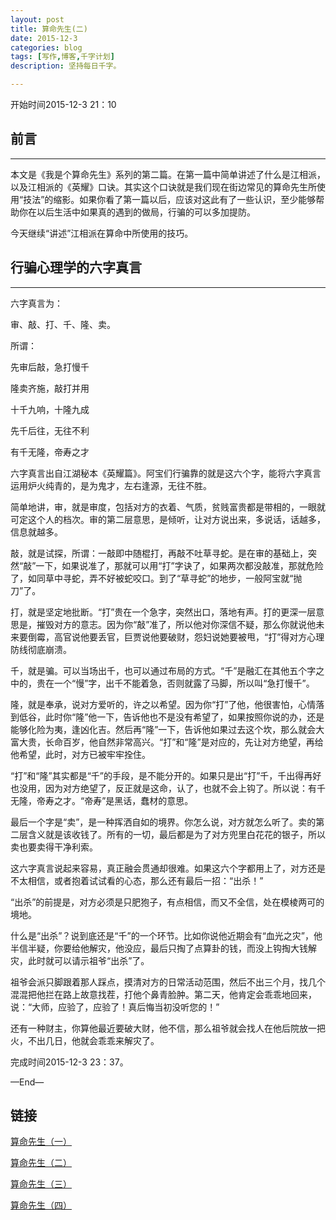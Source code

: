 ```yaml
---
layout: post
title: 算命先生(二)
date: 2015-12-3
categories: blog
tags: [写作,博客,千字计划]
description: 坚持每日千字。

---
```

开始时间2015-12-3 21：10
## 前言
***
本文是《我是个算命先生》系列的第二篇。在第一篇中简单讲述了什么是江相派，以及江相派的《英耀》口诀。其实这个口诀就是我们现在街边常见的算命先生所使用“技法”的缩影。如果你看了第一篇以后，应该对这此有了一些认识，至少能够帮助你在以后生活中如果真的遇到的做局，行骗的可以多加提防。

今天继续“讲述”江相派在算命中所使用的技巧。
## 行骗心理学的六字真言
***
六字真言为：

审、敲、打、千、隆、卖。

所谓：

先审后敲，急打慢千

隆卖齐施，敲打并用

十千九响，十隆九成

先千后往，无往不利

有千无隆，帝寿之才

六字真言出自江湖秘本《英耀篇》。阿宝们行骗靠的就是这六个字，能将六字真言运用炉火纯青的，是为鬼才，左右逢源，无往不胜。

简单地讲，审，就是审度，包括对方的衣着、气质，贫贱富贵都是带相的，一眼就可定这个人的档次。审的第二层意思，是倾听，让对方说出来，多说话，话越多，信息就越多。

敲，就是试探，所谓：一敲即中随棍打，再敲不吐草寻蛇。是在审的基础上，突然“敲”一下，如果说准了，那就可以用“打”字诀了，如果两次都没敲准，那就危险了，如同草中寻蛇，弄不好被蛇咬口。到了“草寻蛇”的地步，一般阿宝就“抛刀”了。

打，就是坚定地批断。“打”贵在一个急字，突然出口，落地有声。打的更深一层意思是，摧毁对方的意志。因为你“敲”准了，所以他对你深信不疑，那么你就说他未来要倒霉，高官说他要丢官，巨贾说他要破财，怨妇说她要被甩，“打”得对方心理防线彻底崩溃。

千，就是骗。可以当场出千，也可以通过布局的方式。“千”是融汇在其他五个字之中的，贵在一个“慢”字，出千不能着急，否则就露了马脚，所以叫“急打慢千”。

隆，就是奉承，说对方爱听的，许之以希望。因为你“打”了他，他很害怕，心情落到低谷，此时你“隆”他一下，告诉他也不是没有希望了，如果按照你说的办，还是能够化险为夷，逢凶化吉。然后再“隆”一下，告诉他如果过去这个坎，那么就会大富大贵，长命百岁，他自然非常高兴。“打”和“隆”是对应的，先让对方绝望，再给他希望，此时，对方已被牢牢拴住。

“打”和“隆”其实都是“千”的手段，是不能分开的。如果只是出“打”千，千出得再好也没用，因为对方绝望了，反正就是这命，认了，也就不会上钩了。所以说：有千无隆，帝寿之才。“帝寿”是黑话，蠢材的意思。

最后一个字是“卖”，是一种挥洒自如的境界。你怎么说，对方就怎么听了。卖的第二层含义就是该收钱了。所有的一切，最后都是为了对方兜里白花花的银子，所以卖也要卖得干净利索。

这六字真言说起来容易，真正融会贯通却很难。如果这六个字都用上了，对方还是不太相信，或者抱着试试看的心态，那么还有最后一招：“出杀！”

“出杀”的前提是，对方必须是只肥狍子，有点相信，而又不全信，处在模棱两可的境地。

什么是“出杀”？说到底还是“千”的一个环节。比如你说他近期会有“血光之灾”，他半信半疑，你要给他解灾，他没应，最后只掏了点算卦的钱，而没上钩掏大钱解灾，此时就可以请示祖爷“出杀”了。

祖爷会派只脚跟着那人踩点，摸清对方的日常活动范围，然后不出三个月，找几个混混把他拦在路上故意找茬，打他个鼻青脸肿。第二天，他肯定会乖乖地回来，说：“大师，应验了，应验了！真后悔当初没听您的！”

还有一种财主，你算他最近要破大财，他不信，那么祖爷就会找人在他后院放一把火，不出几日，他就会乖乖来解灾了。
完成时间2015-12-3 23：37。

—End—




## 链接

[算命先生（一）](http://showhilllee.github.io/blog/2015/12/03/the-fortune-teller/)

[算命先生（二）](http://showhilllee.github.io/blog/2015/12/03/the-fortune-teller2/)

[算命先生（三）](http://showhilllee.github.io/blog/2015/12/04/the-fortune-teller3/)

[算命先生（四）](http://showhilllee.github.io/blog/2015/12/05/the-fortune-teller4/)